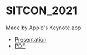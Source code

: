 # SITCON_2021
Made by Apple's Keynote.app  

- [Presentation](https://blog.enmingw32.dev/SITCON2021/index.html)
- [PDF](https://blog.enmingw32.dev/SITCON2021/sitcon.pdf)

